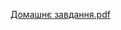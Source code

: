 [Домашнє завдання.pdf](https://github.com/Yevgen9/goit-react-hw-02-feedback/files/14863009/default.pdf)
